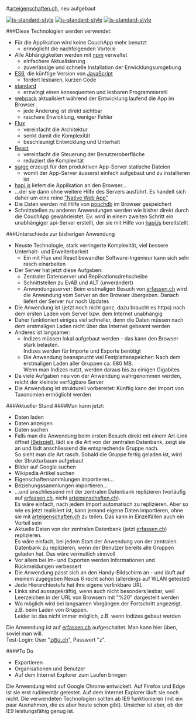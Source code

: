 #[arteigenschaften.ch](http://arteigenschaften.ch), neu aufgebaut
 
[![js-standard-style](https://img.shields.io/badge/code%20style-standard-brightgreen.svg)](https://github.com/feross/standard)
[![js-standard-style](https://img.shields.io/badge/license-ISC-brightgreen.svg)](https://github.com/barbalex/gs/blob/master/license.md)
[![js-standard-style](https://david-dm.org/barbalex/ae.svg)](https://david-dm.org/barbalex/ae)

###Diese Technologien werden verwendet:

- Für die Applikation wird keine CouchApp mehr benutzt
  - ermöglicht die nachfolgenden Vorteile
- Alle Abhängigkeiten werden mit [npm](https://www.npmjs.com) verwaltet
  - einfachere Aktualisierung
  - zuverlässige und schnelle Installation der Enwicklungsumgebung
- [ES6](https://github.com/lukehoban/es6features), die künftige Version von [JavaScript](http://en.wikipedia.org/wiki/JavaScript)
  - fördert lesbaren, kurzen Code
- [standard](https://github.com/feross/standard)
  - erzwingt einen konsequenten und lesbaren Programmierstil
- [webpack](http://webpack.github.io) aktualisiert während der Entwicklung laufend die App im Browser
  - jede Änderung ist direkt sichtbar
  - raschere Enwicklung, weniger Fehler
- [Flux](http://facebook.github.io/flux)
  - vereinfacht die Architektur
  - senkt damit die Komplexität
  - beschleunigt Entwicklung und Unterhalt
- [React](https://facebook.github.io/react/index.html)
  - vereinfacht die Steuerung der Benutzeroberfläche
  - reduziert die Komplexität
- [surge](https://surge.sh) erzeugt für den produktiven App-Server statische Dateien
  - womit der App-Server äusserst einfach aufgebaut und zu installieren ist
- [hapi.js](http://hapijs.com) liefert die Applikation an den Browser...
- ...der sie dann ohne weitere Hilfe des Servers ausführt. Es handelt sich daher um eine reine ["Native Web App"](https://blog.andyet.com/2015/01/22/native-web-apps)
- Die Daten werden mit Hilfe von [pouchdb](http://pouchdb.com) im Browser gespeichert
- Schnittstellen zu anderen Anwendungen werden wie bisher direkt durch die CouchApp gewährleistet. Ev. wird in einem zweiten Schritt ein unabhängiger api-Server erstellt, der sie mit Hilfe von [hapi.js](http://hapijs.com) bereitstellt

###Unterschiede zur bisherigen Anwendung

- Neuste Technologie, stark verringerte Komplexität, viel bessere Unterhalt- und Erweiterbarkeit
  - Ein mit Flux und React bewandter Software-Ingenieur kann sich sehr rasch einarbeiten
- Der Server hat jetzt diese Aufgaben:
  - Zentraler Datenserver und Replikationsdrehscheibe
  - Schnittstellen zu EvAB und ALT (unverändert)
  - Anwendungsserver: Beim erstmaligen Besuch von [erfassen.ch](http://erfassen.ch) wird die Anwendung vom Server an den Browser übergeben. Danach liefert der Server nur noch Updates
- Die Anwendung ist (jetzt noch nicht ganz, dazu braucht es https) nach dem ersten Laden vom Server bzw. dem Internet unabhängig
- Daher funktioniert einiges viel schneller, denn die Daten müssen nach dem erstmaligen Laden nicht über das Internet gebeamt werden
- Anderes ist langsamer: 
  - Indizes müssen lokal aufgebaut werden - das kann den Browser stark belasten.<br/>Indizes werden für Importe und Exporte benötigt
  - Die Anwendung beansprucht viel Festplattenspeicher: Nach dem erstmaligen Laden aller Gruppen ca. 680 MB.<br/>Wenn man Indizes nutzt, werden daraus bis zu einigen Gigabites
- Da viele Aufgaben neu von der Anwendung wahrgenommen werden, reicht der kleinste verfügbare Server
- Die Anwendung ist strukturell vorbereitet: Künftig kann der Import von Taxonomien ermöglicht werden

###Aktueller Stand
####Man kann jetzt:

- Daten laden
- Daten anzeigen
- Daten suchen
- Falls man die Anwendung beim ersten Besuch direkt mit einem Art-Link öffnet [(Beispiel)](http://erfassen.ch/Moose/Musci%20Laubmoose/Buxbaumiaceae/Buxbaumia/Buxbaumia%20aphylla%20Hedw?id=6B7B1CC6-7505-4D79-8E24-F43E464EDB48), lädt sie die Art von der zentralen Datenbank, zeigt sie an und lädt anschliessend die entsprechende Gruppe nach.<br/>So sieht man die Art rasch. Sobald die Gruppe fertig geladen ist, wird der Strukturbaum aufgebaut
- Bilder auf Google suchen
- Wikipedia Artikel suchen
- Eigenschaftensammlungen importieren...
- Beziehungssammlungen importieren...
- ...und anschliessend mit der zentralen Datenbank replizieren (vorläufig auf [erfassen.ch](http://erfassen.ch), nicht [arteigenschaften.ch](http://arteigenschaften.ch)).<br/>
  Es wäre einfach, nach jedem Import automatisch zu replizieren. Aber so wie es jetzt realisiert ist, kann jemand eigene Daten importieren, ohne sie mit [arteigenschaften.ch](http://arteigenschaften.ch) zu teilen. Das kann in Einzelfällen auch ein Vorteil sein
- Aktuelle Daten von der zentralen Datenbank (jetzt [erfassen.ch](http://erfassen.ch)) replizieren.<br/>
  Es wäre einfach, bei jedem Start der Anwendung von der zentralen Datenbank zu replizieren, wenn der Benutzer bereits alle Gruppen geladen hat. Das wäre vermutlich sinnvoll
- Vor allem bei Im- und Exporten werden Informationen und Rückmeldungen verbessert
- Die Anwendung passt sich an den Handy-Bildschirm an - und läuft auf meinem zugegeben Nexus 6 recht schön (allerdings auf WLAN getestet)
- Jede Hierarchiestufe hat ihre eigene verlinkbare URL
- Links sind aussagekräftig, wenn auch nicht besonders lesbar, weil Leerzeichen in der URL von Browsern mit "%20" dargestellt werden
- Wo möglich wird bei langsamen Vorgängen der Fortschritt angezeigt, z.B. beim Laden von Gruppen.<br/>Leider ist das nicht immer möglich, z.B. wenn Indizes gebaut werden

Die Anwendung ist auf [erfassen.ch](http://erfassen.ch) aufgeschaltet. Man kann hier üben, soviel man will.<br/>
Test-Login: User "z@z.ch", Passwort "z".

####To Do

- Exportieren
- Organisationen und Benutzer
- Auf dem Internet Explorer zum Laufen bringen

Die Anwendung wird auf Google Chrome entwickelt. Auf Firefox und Edge ist sie erst rudimentär getestet. Auf dem Internet Explorer läuft sie noch nicht. Die verwendeten Technologien sollten ab IE9 funktionieren (mit ein paar Ausnahmen, die es aber heute schon gibt). Unsicher ist aber, ob der IE9 leistungsfähig genug ist.